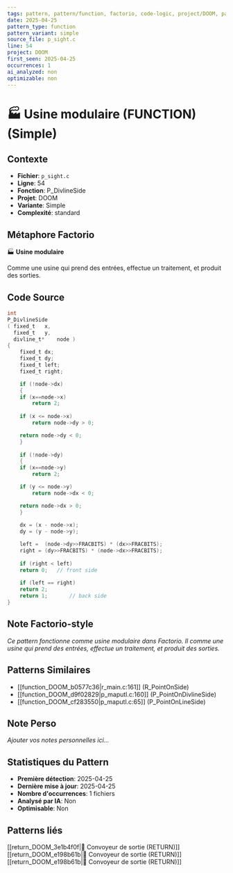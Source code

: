 ```yaml
---
tags: pattern, pattern/function, factorio, code-logic, project/DOOM, pattern/variant/simple
date: 2025-04-25
pattern_type: function
pattern_variant: simple
source_file: p_sight.c
line: 54
project: DOOM
first_seen: 2025-04-25
occurrences: 1
ai_analyzed: non
optimizable: non
---
```


# 🏭 Usine modulaire (FUNCTION) (Simple)

## Contexte
- **Fichier**: `p_sight.c`
- **Ligne**: 54
- **Fonction**: P_DivlineSide
- **Projet**: DOOM
- **Variante**: Simple
- **Complexité**: standard

## Métaphore Factorio
🏭 **Usine modulaire**

Comme une usine qui prend des entrées, effectue un traitement, et produit des sorties.

## Code Source
```c
int
P_DivlineSide
( fixed_t	x,
  fixed_t	y,
  divline_t*	node )
{
    fixed_t	dx;
    fixed_t	dy;
    fixed_t	left;
    fixed_t	right;

    if (!node->dx)
    {
	if (x==node->x)
	    return 2;
	
	if (x <= node->x)
	    return node->dy > 0;

	return node->dy < 0;
    }
    
    if (!node->dy)
    {
	if (x==node->y)
	    return 2;

	if (y <= node->y)
	    return node->dx < 0;

	return node->dx > 0;
    }
	
    dx = (x - node->x);
    dy = (y - node->y);

    left =  (node->dy>>FRACBITS) * (dx>>FRACBITS);
    right = (dy>>FRACBITS) * (node->dx>>FRACBITS);
	
    if (right < left)
	return 0;	// front side
    
    if (left == right)
	return 2;
    return 1;		// back side
}
```

## Note Factorio-style
*Ce pattern fonctionne comme usine modulaire dans Factorio. Il comme une usine qui prend des entrées, effectue un traitement, et produit des sorties.*

## Patterns Similaires
- [[function_DOOM_b0577c36|r_main.c:161]] (R_PointOnSide)
- [[function_DOOM_d9f02829|p_maputl.c:160]] (P_PointOnDivlineSide)
- [[function_DOOM_cf283550|p_maputl.c:65]] (P_PointOnLineSide)

## Note Perso
*Ajouter vos notes personnelles ici...*

## Statistiques du Pattern
- **Première détection**: 2025-04-25
- **Dernière mise à jour**: 2025-04-25
- **Nombre d'occurrences**: 1 fichiers
- **Analysé par IA**: Non
- **Optimisable**: Non

## Patterns liés
[[return_DOOM_3e1b4f0f|🚚 Convoyeur de sortie (RETURN)]]
[[return_DOOM_e198b61b|🚚 Convoyeur de sortie (RETURN)]]
[[return_DOOM_e198b61b|🚚 Convoyeur de sortie (RETURN)]]
